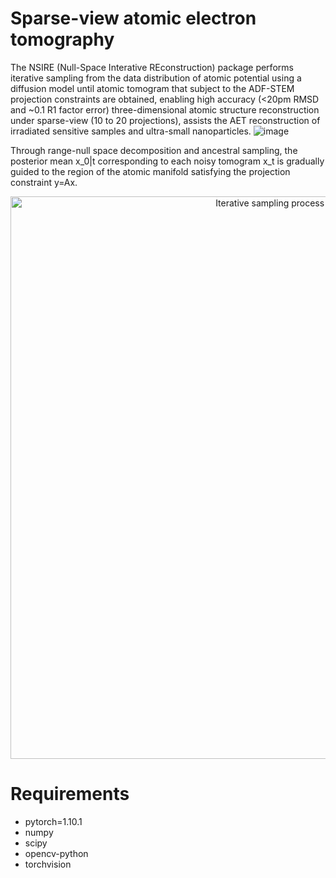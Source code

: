 # Sparse-view atomic electron tomography
The NSIRE (Null-Space Interative REconstruction) package performs iterative sampling from the data distribution of atomic potential using a diffusion model until atomic tomogram that subject to the ADF-STEM projection constraints are obtained, enabling high accuracy (<20pm RMSD and ~0.1 R1 factor error) three-dimensional atomic structure reconstruction under sparse-view (10 to 20 projections), assists the AET reconstruction of irradiated sensitive samples and ultra-small nanoparticles.
![image](https://github.com/LIHAN8099/Sparse-view-AET/blob/main/NSIRE_01.png)

Through range-null space decomposition and ancestral sampling, the posterior mean x_0|t corresponding to each noisy tomogram x_t is gradually guided to the region of the atomic manifold satisfying the projection constraint y=Ax.

<p align="center">
  <img src=https://github.com/LIHAN8099/Sparse-view-AET/blob/main/rec.gif width="900" alt="Iterative sampling process visualization"/>
</p>



# Requirements
- pytorch=1.10.1
- numpy
- scipy
- opencv-python
- torchvision

